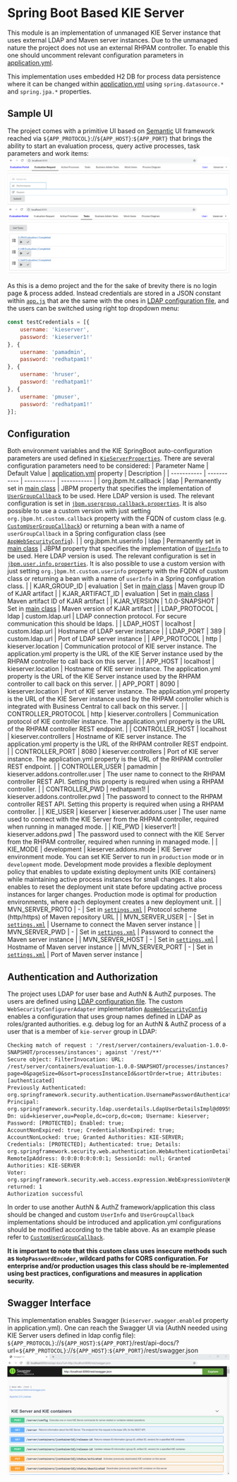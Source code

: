 # Spring Boot Based KIE Server
This module is an implementation of unmanaged KIE Server instance that uses external LDAP and Maven server instances. Due to the unmanaged nature the project does not use an external RHPAM controller. To enable this one should uncomment relevant configuration parameters in [application.yml](/evaluation-boot/src/main/resources/application.yml).

This implementation uses embedded H2 DB for process data persistence where it can be changed within [application.yml](/evaluation-boot/src/main/resources/application.yml) using `spring.datasource.*` and `spring.jpa.*` properties.

## Sample UI
The project comes with a primitive UI based on [Semantic](https://semantic-ui.com/) UI framework reached via `${APP_PROTOCOL}`://`${APP_HOST}`:`${APP_PORT}` that brings the ability to start an evaluation process, query active processes, task parameters and work items:
![UI](/doc/images/ui.png)

As this is a demo project and the for the sake of brevity there is no login page & process added. Instead credentials are stored in a JSON constant within [`app.js`](/evaluation-boot/src/main/resources/static/scripts/app.js) that are the same with the ones in [LDAP configuration file](https://github.com/selcuksert/docker-images/blob/master/redhat/pam/ldapserver/config/ldif/bootstrap.ldif), and the users can be switched using right top dropdown menu:
```javascript
const testCredentials = [{
	username: 'kieserver',
	password: 'kieserver1!'
}, {
	username: 'pamadmin',
	password: 'redhatpam1!'
}, {
	username: 'hruser',
	password: 'redhatpam1!'
}, {
	username: 'pmuser',
	password: 'redhatpam1!'
}];
```

## Configuration
Both environment variables and the KIE SpringBoot auto-configuration parameters are used defined in [`KieServerProperties`](https://github.com/kiegroup/droolsjbpm-integration/blob/master/kie-spring-boot/kie-spring-boot-autoconfiguration/kie-server-spring-boot-autoconfiguration/src/main/java/org/kie/server/springboot/autoconfiguration/KieServerProperties.java). There are several configuration parameters need to be considered:
| Parameter Name | Default Value | [application.yml](/evaluation-boot/src/main/resources/application.yml) property | Description |
| ----------- | ----------- | ----------- | ----------- |
| org.jbpm.ht.callback | ldap | Permanently set in [main class](/evaluation-boot/src/main/java/com/corp/concepts/process/automation/evaluation/EvaluationApplication.java) | JBPM property that specifies the implementation of [`UserGroupCallback`](https://github.com/kiegroup/droolsjbpm-knowledge/blob/master/kie-api/src/main/java/org/kie/api/task/UserGroupCallback.java) to be used. Here LDAP version is used. The relevant configuration is set in [`jbpm.usergroup.callback.properties`](/evaluation-boot/src/main/resources/jbpm.usergroup.callback.properties). It is also possible to use a custom version with just setting `org.jbpm.ht.custom.callback` property with the FQDN of custom class (e.g. [`CustomUserGroupCallback`](/evaluation-boot/src/main/java/com/corp/concepts/process/automation/evaluation/identity/CustomUserGroupCallback.java)) or returning a bean with a name of `userGroupCallback` in a Spring configuration class (see [`AppWebSecurityConfig`](/evaluation-boot/src/main/java/com/corp/concepts/process/automation/evaluation/config/AppWebSecurityConfig.java)). |
| org.jbpm.ht.userinfo | ldap | Permanently set in [main class](/evaluation-boot/src/main/java/com/corp/concepts/process/automation/evaluation/EvaluationApplication.java) | JBPM property that specifies the implementation of [`UserInfo`](https://github.com/kiegroup/droolsjbpm-knowledge/blob/master/kie-api/src/main/java/org/kie/api/task/UserInfo.java) to be used. Here LDAP version is used. The relevant configuration is set in [`jbpm.user.info.properties`](/evaluation-boot/src/main/resources/jbpm.user.info.properties). It is also possible to use a custom version with just setting `org.jbpm.ht.custom.userinfo` property with the FQDN of custom class or returning a bean with a name of `userInfo` in a Spring configuration class. |
| KJAR_GROUP_ID | evaluation | Set in [main class](/evaluation-boot/src/main/java/com/corp/concepts/process/automation/evaluation/EvaluationApplication.java) | Maven group ID of KJAR artifact |
| KJAR_ARTIFACT_ID | evaluation | Set in [main class](/evaluation-boot/src/main/java/com/corp/concepts/process/automation/evaluation/EvaluationApplication.java) | Maven artifact ID of KJAR artifact |
| KJAR_VERSION | 1.0.0-SNAPSHOT | Set in [main class](/evaluation-boot/src/main/java/com/corp/concepts/process/automation/evaluation/EvaluationApplication.java) | Maven version of KJAR artifact |
| LDAP_PROTOCOL | ldap | custom.ldap.url | LDAP connection protocol. For secure communication this should be ldaps. |
| LDAP_HOST | localhost | custom.ldap.url | Hostname of LDAP server instance |
| LDAP_PORT | 389 | custom.ldap.url | Port of LDAP server instance |
| APP_PROTOCOL | http | kieserver.location | Communication protocol of KIE server instance. The application.yml property is the URL of the KIE Server instance used by the RHPAM controller to call back on this server. |
| APP_HOST | localhost | kieserver.location | Hostname of KIE server instance. The application.yml property is the URL of the KIE Server instance used by the RHPAM controller to call back on this server. |
| APP_PORT | 8090 | kieserver.location | Port of KIE server instance. The application.yml property is the URL of the KIE Server instance used by the RHPAM controller which is integrated with Business Central to call back on this server. |
| CONTROLLER_PROTOCOL | http | kieserver.controllers | Communication protocol of KIE controller instance. The application.yml property is the URL of the RHPAM controller REST endpoint. |
| CONTROLLER_HOST | localhost | kieserver.controllers | Hostname of KIE server instance. The application.yml property is the URL of the RHPAM controller REST endpoint. |
| CONTROLLER_PORT | 8080 | kieserver.controllers | Port of KIE server instance. The application.yml property is the URL of the RHPAM controller REST endpoint. |
| CONTROLLER_USER | pamadmin | kieserver.addons.controller.user | The user name to connect to the RHPAM controller REST API. Setting this property is required when using a RHPAM controller. |
| CONTROLLER_PWD | redhatpam1! | kieserver.addons.controller.pwd | The password to connect to the RHPAM controller REST API. Setting this property is required when using a RHPAM controller. |
| KIE_USER | kieserver | kieserver.addons.user | The user name used to connect with the KIE Server from the RHPAM controller, required when running in managed mode. |
| KIE_PWD | kieserver1! | kieserver.addons.pwd | The password used to connect with the KIE Server from the RHPAM controller, required when running in managed mode. |
| KIE_MODE | development | kieserver.addons.mode | KIE Server environment mode. You can set KIE Server to run in `production` mode or in `development` mode. Development mode provides a flexible deployment policy that enables to update existing deployment units (KIE containers) while maintaining active process instances for small changes. It also enables to reset the deployment unit state before updating active process instances for larger changes. Production mode is optimal for production environments, where each deployment creates a new deployment unit. |
| MVN_SERVER_PROTO | - | Set in [`settings.xml`](/evaluation-boot/src/main/resources/config/settings.xml) | Protocol scheme (http/https) of Maven repository URL |
| MVN_SERVER_USER | - | Set in [`settings.xml`](/evaluation-boot/src/main/resources/config/settings.xml) | Username to connect the Maven server instance |
| MVN_SERVER_PWD | - | Set in [`settings.xml`](/evaluation-boot/src/main/resources/config/settings.xml) | Password to connect the Maven server instance |
| MVN_SERVER_HOST | - | Set in [`settings.xml`](/evaluation-boot/src/main/resources/config/settings.xml) | Hostname of Maven server instance |
| MVN_SERVER_PORT | - | Set in [`settings.xml`](/evaluation-boot/src/main/resources/config/settings.xml) | Port of Maven server instance |

## Authentication and Authorization
The project uses LDAP for user base and AuthN & AuthZ purposes. The users are defined using [LDAP configuration file](https://github.com/selcuksert/docker-images/blob/master/redhat/pam/ldapserver/config/ldif/bootstrap.ldif). The custom `WebSecurityConfigurerAdapter` implementation [`AppWebSecurityConfig`](/evaluation-boot/src/main/java/com/corp/concepts/process/automation/evaluation/config/AppWebSecurityConfig.java) enables a configuration that uses group names defined in LDAP as roles/granted authorities. e.g. debug log for an AuthN & AuthZ process of a user that is a member of `kie-server` group in LDAP:
```
Checking match of request : '/rest/server/containers/evaluation-1.0.0-SNAPSHOT/processes/instances'; against '/rest/**'
Secure object: FilterInvocation: URL: /rest/server/containers/evaluation-1.0.0-SNAPSHOT/processes/instances?page=0&pageSize=0&sort=processInstanceId&sortOrder=true; Attributes: [authenticated]
Previously Authenticated: org.springframework.security.authentication.UsernamePasswordAuthenticationToken@99acafb5: Principal: org.springframework.security.ldap.userdetails.LdapUserDetailsImpl@d095923c: 
Dn: uid=kieserver,ou=People,dc=corp,dc=com; Username: kieserver; Password: [PROTECTED]; Enabled: true; 
AccountNonExpired: true; CredentialsNonExpired: true; AccountNonLocked: true; Granted Authorities: KIE-SERVER;
Credentials: [PROTECTED]; Authenticated: true; Details: org.springframework.security.web.authentication.WebAuthenticationDetails@b364: 
RemoteIpAddress: 0:0:0:0:0:0:0:1; SessionId: null; Granted Authorities: KIE-SERVER
Voter: org.springframework.security.web.access.expression.WebExpressionVoter@638365f5, returned: 1
Authorization successful
```
In order to use another AuthN & AuthZ framework/application this class should be changed and custom `UserInfo` and `UserGroupCallback` implementations should be introduced and application.yml configurations should be modified according to the table above. As an example please refer to [`CustomUserGroupCallback`](/evaluation-boot/src/main/java/com/corp/concepts/process/automation/evaluation/security/CustomUserGroupCallback.java).

**It is important to note that this custom class uses insecure methods such as `NoOpPasswordEncoder`, wildcard paths for CORS configuration. For enterprise and/or production usages this class should be re-implemented using best practices, configurations and measures in application security.**

## Swagger Interface
This implementation enables Swagger (`kieserver.swagger.enabled` property in application.yml). One can reach the Swagger UI via (AuthN needed using KIE Server users defined in ldap config file):
`${APP_PROTOCOL}`://`${APP_HOST}`:`${APP_PORT}`/rest/api-docs/?url=`${APP_PROTOCOL}`://`${APP_HOST}`:`${APP_PORT}`/rest/swagger.json
![Swagger UI](/doc/images/swagger.png)
